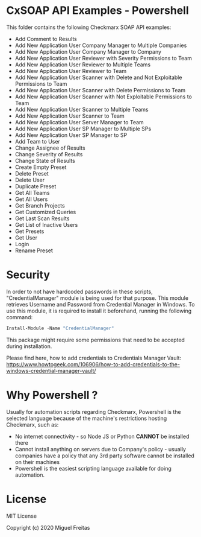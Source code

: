 # CxSOAP API Examples - Powershell

This folder contains the following Checkmarx SOAP API examples:

- Add Comment to Results
- Add New Application User Company Manager to Multiple Companies
- Add New Application User Company Manager to Company
- Add New Application User Reviewer with Severity Permissions to Team
- Add New Application User Reviewer to Multiple Teams
- Add New Application User Reviewer to Team
- Add New Application User Scanner with Delete and Not Exploitable Permissions to Team
- Add New Application User Scanner with Delete Permissions to Team
- Add New Application User Scanner with Not Exploitable Permissions to Team
- Add New Application User Scanner to Multiple Teams
- Add New Application User Scanner to Team
- Add New Application User Server Manager to Team
- Add New Application User SP Manager to Multiple SPs
- Add New Application User SP Manager to SP
- Add Team to User
- Change Assignee of Results
- Change Severity of Results
- Change State of Results
- Create Empty Preset
- Delete Preset
- Delete User
- Duplicate Preset
- Get All Teams
- Get All Users
- Get Branch Projects
- Get Customized Queries
- Get Last Scan Results
- Get List of Inactive Users
- Get Presets
- Get User
- Login
- Rename Preset

# Security

In order to not have hardcoded passwords in these scripts, "CredentialManager" module is being used for that purpose. This module retrieves Username and Password from Credential Manager in Windows. To use this module, it is required to install it beforehand, running the following command:

```ps1
Install-Module -Name "CredentialManager"
```

This package might require some permissions that need to be accepted during installation. 

Please find here, how to add credentials to Credentials Manager Vault: https://www.howtogeek.com/106906/how-to-add-credentials-to-the-windows-credential-manager-vault/

# Why Powershell ?

Usually for automation scripts regarding Checkmarx, Powershell is the selected language because of the machine's restrictions hosting Checkmarx, such as:

- No internet connectivity - so Node JS or Python <strong>CANNOT</strong> be installed there
- Cannot install anything on servers due to Company's policy - usually companies have a policy that any 3rd party software cannot be installed on their machines
- Powershell is the easiest scripting language available for doing automation.


# License

MIT License

Copyright (c) 2020 Miguel Freitas